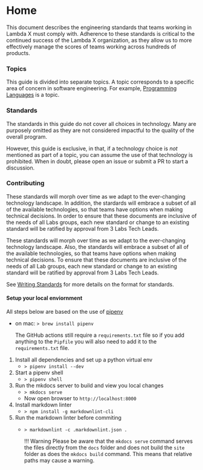 # Home

This document describes the engineering standards that teams working in Lambda X must comply with. Adherence to these standards is critical to the continued success of the Lambda X organization, as they allow us to more effectively manage the scores of teams working across hundreds of products.

### Topics

This guide is divided into separate topics. A topic corresponds to a specific area of concern in software engineering. For example, [Programming Languages](coding/programming-languages.md) is a topic.

### Standards

The standards in this guide do not cover all choices in technology. Many are purposely omitted as they are not considered impactful to the quality of the overall program.

However, this guide is exclusive, in that, if a technology choice is _not_ mentioned as part of a topic, you can assume the use of that technology is prohibited. When in doubt, please open an issue or submit a PR to start a discussion.

### Contributing

These standards will morph over time as we adapt to the ever-changing technology landscape. In addition, the stardards will embrace a subset of all of the available technologies, so that teams have options when making technical decisions. In order to ensure that these documents are inclusive of the needs of all Labs groups, each new standard or change to an existing standard will be ratified by approval from 3 Labs Tech Leads.

These standards will morph over time as we adapt to the ever-changing technology landscape. Also, the standards will embrace a subset of all of the available technologies, so that teams have options when making technical decisions. To ensure that these documents are inclusive of the needs of all Lab groups, each new standard or change to an existing standard will be ratified by approval from 3 Labs Tech Leads.

See [Writing Standards](writing-standards.md) for more details on the format for standards.

#### Setup your local enviornment

All steps below are based on the use of [pipenv](https://pipenv.kennethreitz.org/en/latest/)

* on mac: `> brew install pipenv`

  The GitHub actions still require a `requirements.txt` file so if you add anything to the `Pipfile` you will also need to add it to the `requirements.txt` file.

1. Install all dependencies and set up a python virtual env
   * `> pipenv install --dev`
2. Start a pipenv shell
   * `> pipenv shell`
3. Run the mkdocs server to build and view you local changes
   * `> mkdocs serve`
   * Now open browser to `http://localhost:8000`
4. Install markdown linter
   * `> npm install -g markdownlint-cli`
5. Run the markdown linter before commiting
   * `> markdownlint -c .markdownlint.json .`

     !!! Warning Please be aware that the `mkdocs serve` command serves the files directly from the `docs` folder and does not build the `site` folder as does the `mkdocs build` command. This means that relative paths may cause a warning.

